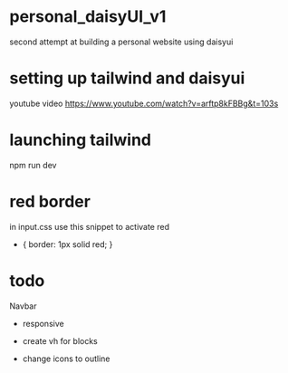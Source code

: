 # personal_daisyUI_v1
 second attempt at building a personal website using daisyui


# setting up tailwind and daisyui
youtube video https://www.youtube.com/watch?v=arftp8kFBBg&t=103s


# launching tailwind
npm run dev

# red border
in input.css use this snippet to activate red

* {
  border: 1px solid red;
}

# todo
Navbar
  - responsive

- create vh for blocks
- change icons to outline